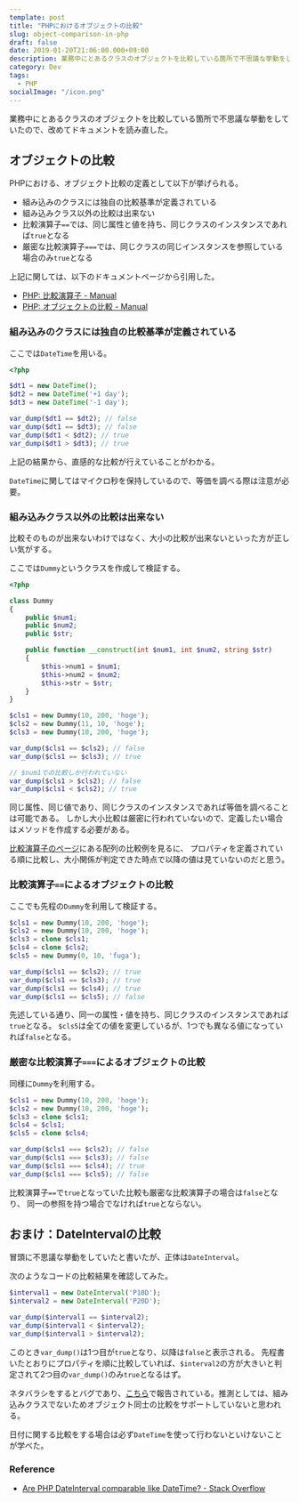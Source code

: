 ```yaml
---
template: post
title: "PHPにおけるオブジェクトの比較"
slug: object-comparison-in-php
draft: false
date: 2019-01-20T21:06:00.000+09:00
description: 業務中にとあるクラスのオブジェクトを比較している箇所で不思議な挙動をしていたので、改めてドキュメントを読み直した。
category: Dev
tags:
  - PHP
socialImage: "/icon.png"
---
```


業務中にとあるクラスのオブジェクトを比較している箇所で不思議な挙動をしていたので、改めてドキュメントを読み直した。

## オブジェクトの比較

PHPにおける、オブジェクト比較の定義として以下が挙げられる。

* 組み込みのクラスには独自の比較基準が定義されている
* 組み込みクラス以外の比較は出来ない
* 比較演算子`==`では、同じ属性と値を持ち、同じクラスのインスタンスであれば`true`となる
* 厳密な比較演算子`===`では、同じクラスの同じインスタンスを参照している場合のみ`true`となる

上記に関しては、以下のドキュメントページから引用した。

* [PHP: 比較演算子 - Manual](http://php.net/manual/ja/language.operators.comparison.php)
* [PHP: オブジェクトの比較 - Manual](http://php.net/manual/ja/language.oop5.object-comparison.php)

### 組み込みのクラスには独自の比較基準が定義されている

ここでは`DateTime`を用いる。

```php
<?php

$dt1 = new DateTime();
$dt2 = new DateTime('+1 day');
$dt3 = new DateTime('-1 day');

var_dump($dt1 == $dt2); // false
var_dump($dt1 == $dt3); // false
var_dump($dt1 < $dt2); // true
var_dump($dt1 > $dt3); // true
```

上記の結果から、直感的な比較が行えていることがわかる。

`DateTime`に関してはマイクロ秒を保持しているので、等価を調べる際は注意が必要。

### 組み込みクラス以外の比較は出来ない

比較そのものが出来ないわけではなく、大小の比較が出来ないといった方が正しい気がする。

ここでは`Dummy`というクラスを作成して検証する。

```php
<?php

class Dummy
{
    public $num1;
    public $num2;
    public $str;

    public function __construct(int $num1, int $num2, string $str)
    {
        $this->num1 = $num1;
        $this->num2 = $num2;
        $this->str = $str;
    }
}

$cls1 = new Dummy(10, 200, 'hoge');
$cls2 = new Dummy(11, 10, 'hoge');
$cls3 = new Dummy(10, 200, 'hoge');

var_dump($cls1 == $cls2); // false
var_dump($cls1 == $cls3); // true

// $num1での比較しか行われていない
var_dump($cls1 > $cls2); // false
var_dump($cls1 < $cls2); // true
```

同じ属性、同じ値であり、同じクラスのインスタンスであれば等価を調べることは可能である。
しかし大小比較は厳密に行われていないので、定義したい場合はメソッドを作成する必要がある。

[比較演算子のページ](http://php.net/manual/ja/language.oop5.object-comparison.php)にある配列の比較例を見るに、
プロパティを定義されている順に比較し、大小関係が判定できた時点で以降の値は見ていないのだと思う。

### 比較演算子`==`によるオブジェクトの比較

ここでも先程の`Dummy`を利用して検証する。

```php
$cls1 = new Dummy(10, 200, 'hoge');
$cls2 = new Dummy(10, 200, 'hoge');
$cls3 = clone $cls1;
$cls4 = clone $cls2;
$cls5 = new Dummy(0, 10, 'fuga');

var_dump($cls1 == $cls2); // true
var_dump($cls1 == $cls3); // true
var_dump($cls1 == $cls4); // true
var_dump($cls1 == $cls5); // false
```

先述している通り、同一の属性・値を持ち、同じクラスのインスタンスであれば`true`となる。
`$cls5`は全ての値を変更しているが、1つでも異なる値になっていれば`false`となる。

### 厳密な比較演算子`===`によるオブジェクトの比較

同様に`Dummy`を利用する。

```php
$cls1 = new Dummy(10, 200, 'hoge');
$cls2 = new Dummy(10, 200, 'hoge');
$cls3 = clone $cls1;
$cls4 = $cls1;
$cls5 = clone $cls4;

var_dump($cls1 === $cls2); // false
var_dump($cls1 === $cls3); // false
var_dump($cls1 === $cls4); // true
var_dump($cls1 === $cls5); // false
```

比較演算子`==`で`true`となっていた比較も厳密な比較演算子の場合は`false`となり、
同一の参照を持つ場合でなければ`true`とならない。

## おまけ：DateIntervalの比較

冒頭に不思議な挙動をしていたと書いたが、正体は`DateInterval`。

次のようなコードの比較結果を確認してみた。

```php
$interval1 = new DateInterval('P10D');
$interval2 = new DateInterval('P20D');

var_dump($interval1 == $interval2);
var_dump($interval1 < $interval2);
var_dump($interval1 > $interval2);
```

このとき`var_dump()`は1つ目が`true`となり、以降は`false`と表示される。
先程書いたとおりにプロパティを順に比較していれば、`$interval2`の方が大きいと判定されて2つ目の`var_dump()`のみ`true`となるはず。

ネタバラシをするとバグであり、[こちら](https://bugs.php.net/bug.php?id=49914)で報告されている。推測としては、組み込みクラスでないためオブジェクト同士の比較をサポートしていないと思われる。

日付に関する比較をする場合は必ず`DateTime`を使って行わないといけないことが学べた。

### Reference

* [Are PHP DateInterval comparable like DateTime? - Stack Overflow](https://stackoverflow.com/questions/9547855/are-php-dateinterval-comparable-like-datetime)
